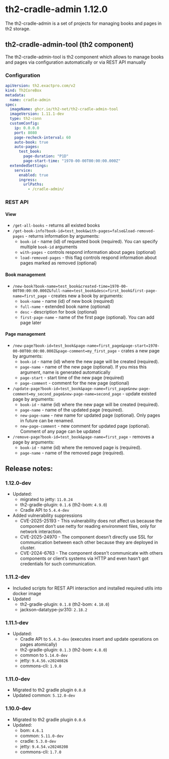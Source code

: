 # th2-cradle-admin 1.12.0

The th2-cradle-admin is a set of projects for managing books and pages in th2 storage.

## th2-cradle-admin-tool (th2 component)

The th2-cradle-admin-tool is th2 component which allows to manage books and pages via configuration automatically or via REST API manually

### Configuration

```yaml
apiVersion: th2.exactpro.com/v2
kind: Th2CoreBox
metadata:
  name: cradle-admin
spec:
  imageName: ghcr.io/th2-net/th2-cradle-admin-tool
  imageVersion: 1.11.1-dev
  type: th2-conn
  customConfig:
    ip: 0.0.0.0
    port: 8080
    page-recheck-interval: 60
    auto-book: true
    auto-pages:
      test_book:
        page-duration: "P1D"
        page-start-time: "1970-00-00T00:00:00.000Z"
  extendedSettings:
    service:
      enabled: true
      ingress:
        urlPaths:
          - /cradle-admin/
```

### REST API

#### View

* `/get-all-books` - returns all existed books
* `/get-book-info?book-id=test_book&with-pages=false&load-removed-pages` - returns information by arguments:
  * `book-id` - name (id) of requested book (required). You can specify multiple `book-id` arguments
  * `with-pages` - controls respond information about pages (optional)
  * `load-removed-pages` - this flag controls respond information about pages marked as removed (optional)

#### Book management 

* `/new-book?book-name=test_book&created-time=1970-00-00T00:00:00.000Z&full-name=test_book&desc=first_book&first-page-name=first_page` - creates new a book by arguments:
  * `book-name` - name (id) of new book (required)
  * `full-name` - extended book name (optional)
  * `desc` - description for book (optional)
  * `first-page-name` - name of the first page (optional). You can add page later

#### Page management

* `/new-page?book-id=test_book&page-name=first_page&page-start=1970-00-00T00:00:00.000Z&page-comment=my_first_page` - crates a new page by arguments:
  * `book-id` - name (id) where the new page will be created (required).
  * `page-name` - name of the new page (optional). If you miss this argument, name is generated automatically 
  * `page-start` - start time of the new page (required)
  * `page-comment` - comment for the new page (optional)
* `/update-page?book-id=test_book&page-name=first_page&new-page-comment=my_second_page&new-page-name=second_page` - update existed page by arguments:
  * `book-id` - name (id) where the new page will be created (required).
  * `page-name` - name of the updated page (required).
  * `new-page-name` - new name for updated page (optional). Only pages in future can be renamed.
  * `new-page-comment` - new comment for updated page (optional). Comment of any page can be updated  
* `/remove-page?book-id=test_book&page-name=first_page` - removes a page by arguments:
  * `book-id` - name (id) where the removed page is (required).
  * `page-name` - name of the removed page (required).

## Release notes:

### 1.12.0-dev
* Updated:
  * migrated to jetty: `11.0.24`
  * th2-gradle-plugin: `0.1.6` (th2-bom: `4.9.0`)
  * Cradle API to `5.4.4-dev`
* Added vulnerability suppressions
  * CVE-2025-25193 - This vulnerability does not affect us because the component don’t use netty for reading environment files, only for network interaction.
  * CVE-2025-24970 - The component doesn’t directly use SSL for communication between each other because they are deployed in cluster.
  * CVE-2024-6763 - The component doesn’t communicate with others components or client’s systems via HTTP and even hasn’t got credentials for such communication.

### 1.11.2-dev

* Included scripts for REST API interaction and installed required utils into docker image 
* Updated 
  * th2-gradle-plugin: `0.1.8` (th2-bom: `4.10.0`)
  * jackson-datatype-jsr310: `2.18.2`

### 1.11.1-dev
* Updated:
  * Cradle API to `5.4.3-dev` (executes insert and update operations on pages atomically)
  * th2-gradle-plugin: `0.1.3` (th2-bom: `4.8.0`)
  * common to `5.14.0-dev`
  * jetty: `9.4.56.v20240826`
  * commons-cli: `1.9.0`

### 1.11.0-dev
* Migrated to th2 gradle plugin `0.0.8`
* Updated common: `5.12.0-dev`

### 1.10.0-dev
* Migrated to th2 gradle plugin `0.0.6`
* Updated:
  * bom: `4.6.1`
  * common: `5.11.0-dev`
  * cradle: `5.3.0-dev`
  * jetty: `9.4.54.v20240208`
  * commons-cli: `1.7.0`